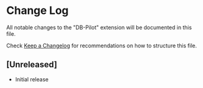 # Change Log

All notable changes to the "DB-Pilot" extension will be documented in this file.

Check [Keep a Changelog](http://keepachangelog.com/) for recommendations on how to structure this file.

## [Unreleased]

- Initial release